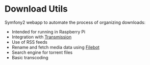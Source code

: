 # Download Utils

Symfony2 webapp to automate the process of organizing downloads:

* Intended for running in Raspberry Pi
* Integration with [Transmission](https://www.transmissionbt.com)
* Use of RSS feeds
* Rename and fetch media data using [Filebot](http://www.filebot.net)
* Search engine for torrent files
* Basic transcoding
